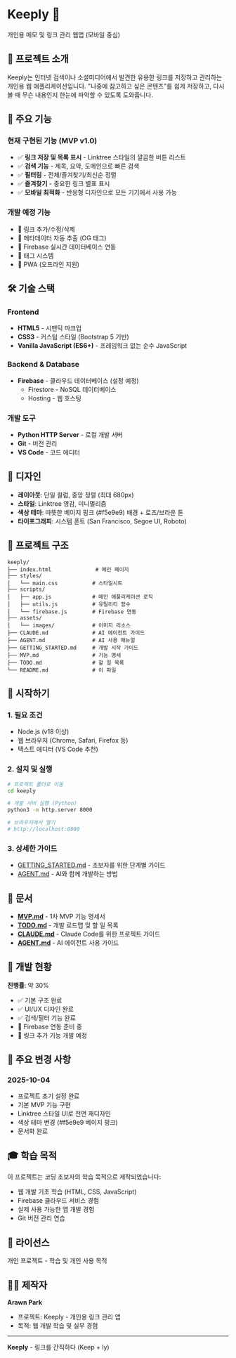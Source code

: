 # Keeply 🔗

개인용 메모 및 링크 관리 웹앱 (모바일 중심)

## 📌 프로젝트 소개

Keeply는 인터넷 검색이나 소셜미디어에서 발견한 유용한 링크를 저장하고 관리하는 개인용 웹 애플리케이션입니다.
"나중에 참고하고 싶은 콘텐츠"를 쉽게 저장하고, 다시 볼 때 무슨 내용인지 한눈에 파악할 수 있도록 도와줍니다.

## 🎯 주요 기능

### 현재 구현된 기능 (MVP v1.0)
- ✅ **링크 저장 및 목록 표시** - Linktree 스타일의 깔끔한 버튼 리스트
- ✅ **검색 기능** - 제목, 요약, 도메인으로 빠른 검색
- ✅ **필터링** - 전체/즐겨찾기/최신순 정렬
- ✅ **즐겨찾기** - 중요한 링크 별표 표시
- ✅ **모바일 최적화** - 반응형 디자인으로 모든 기기에서 사용 가능

### 개발 예정 기능
- 🔲 링크 추가/수정/삭제
- 🔲 메타데이터 자동 추출 (OG 태그)
- 🔲 Firebase 실시간 데이터베이스 연동
- 🔲 태그 시스템
- 🔲 PWA (오프라인 지원)

## 🛠️ 기술 스택

### Frontend
- **HTML5** - 시맨틱 마크업
- **CSS3** - 커스텀 스타일 (Bootstrap 5 기반)
- **Vanilla JavaScript (ES6+)** - 프레임워크 없는 순수 JavaScript

### Backend & Database
- **Firebase** - 클라우드 데이터베이스 (설정 예정)
  - Firestore - NoSQL 데이터베이스
  - Hosting - 웹 호스팅

### 개발 도구
- **Python HTTP Server** - 로컬 개발 서버
- **Git** - 버전 관리
- **VS Code** - 코드 에디터

## 🎨 디자인

- **레이아웃**: 단일 컬럼, 중앙 정렬 (최대 680px)
- **스타일**: Linktree 영감, 미니멀리즘
- **색상 테마**: 따뜻한 베이지 핑크 (#f5e9e9) 배경 + 로즈/브라운 톤
- **타이포그래피**: 시스템 폰트 (San Francisco, Segoe UI, Roboto)

## 📁 프로젝트 구조

```
keeply/
├── index.html              # 메인 페이지
├── styles/
│   └── main.css           # 스타일시트
├── scripts/
│   ├── app.js             # 메인 애플리케이션 로직
│   ├── utils.js           # 유틸리티 함수
│   └── firebase.js        # Firebase 연동
├── assets/
│   └── images/            # 이미지 리소스
├── CLAUDE.md              # AI 에이전트 가이드
├── AGENT.md               # AI 사용 매뉴얼
├── GETTING_STARTED.md     # 개발 시작 가이드
├── MVP.md                 # 기능 명세
├── TODO.md                # 할 일 목록
└── README.md              # 이 파일
```

## 🚀 시작하기

### 1. 필요 조건
- Node.js (v18 이상)
- 웹 브라우저 (Chrome, Safari, Firefox 등)
- 텍스트 에디터 (VS Code 추천)

### 2. 설치 및 실행

```bash
# 프로젝트 폴더로 이동
cd keeply

# 개발 서버 실행 (Python)
python3 -m http.server 8000

# 브라우저에서 열기
# http://localhost:8000
```

### 3. 상세한 가이드
- [GETTING_STARTED.md](GETTING_STARTED.md) - 초보자를 위한 단계별 가이드
- [AGENT.md](AGENT.md) - AI와 함께 개발하는 방법

## 📖 문서

- **[MVP.md](MVP.md)** - 1차 MVP 기능 명세서
- **[TODO.md](TODO.md)** - 개발 로드맵 및 할 일 목록
- **[CLAUDE.md](CLAUDE.md)** - Claude Code를 위한 프로젝트 가이드
- **[AGENT.md](AGENT.md)** - AI 에이전트 사용 가이드

## 🔧 개발 현황

**진행률**: 약 30%
- ✅ 기본 구조 완료
- ✅ UI/UX 디자인 완료
- ✅ 검색/필터 기능 완료
- 🔄 Firebase 연동 준비 중
- 🔄 링크 추가 기능 개발 예정

## 📝 주요 변경 사항

### 2025-10-04
- 프로젝트 초기 설정 완료
- 기본 MVP 기능 구현
- Linktree 스타일 UI로 전면 재디자인
- 색상 테마 변경 (#f5e9e9 베이지 핑크)
- 문서화 완료

## 🎓 학습 목적

이 프로젝트는 코딩 초보자의 학습 목적으로 제작되었습니다:
- 웹 개발 기초 학습 (HTML, CSS, JavaScript)
- Firebase 클라우드 서비스 경험
- 실제 사용 가능한 앱 개발 경험
- Git 버전 관리 연습

## 📄 라이선스

개인 프로젝트 - 학습 및 개인 사용 목적

## 🙋‍♂️ 제작자

**Arawn Park**
- 프로젝트: Keeply - 개인용 링크 관리 앱
- 목적: 웹 개발 학습 및 실무 경험

---

**Keeply** - 링크를 간직하다 (Keep + ly)
